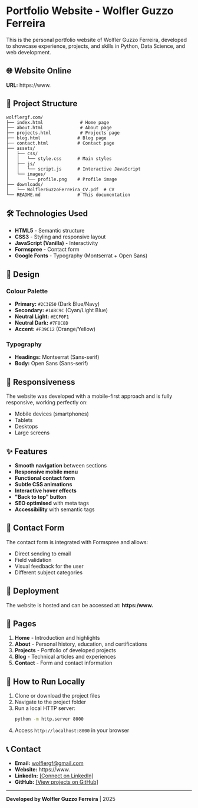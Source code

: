# Portfolio Website - Wolfler Guzzo Ferreira

This is the personal portfolio website of Wolfler Guzzo Ferreira, developed to showcase experience, projects, and skills in Python, Data Science, and web development.

## 🌐 Website Online

**URL:** https://www.

## 📁 Project Structure

```
wolflergf.com/
├── index.html              # Home page
├── about.html              # About page
├── projects.html           # Projects page
├── blog.html              # Blog page
├── contact.html           # Contact page
├── assets/
│   ├── css/
│   │   └── style.css      # Main styles
│   ├── js/
│   │   └── script.js      # Interactive JavaScript
│   └── images/
│       └── profile.png    # Profile image
├── downloads/
│   └── WolflerGuzzoFerreira_CV.pdf  # CV
└── README.md              # This documentation
```

## 🛠️ Technologies Used

- **HTML5** - Semantic structure
- **CSS3** - Styling and responsive layout
- **JavaScript (Vanilla)** - Interactivity
- **Formspree** - Contact form
- **Google Fonts** - Typography (Montserrat + Open Sans)

## 🎨 Design

### Colour Palette

- **Primary:** `#2C3E50` (Dark Blue/Navy)
- **Secondary:** `#1ABC9C` (Cyan/Light Blue)
- **Neutral Light:** `#ECF0F1`
- **Neutral Dark:** `#7F8C8D`
- **Accent:** `#F39C12` (Orange/Yellow)

### Typography

- **Headings:** Montserrat (Sans-serif)
- **Body:** Open Sans (Sans-serif)

## 📱 Responsiveness

The website was developed with a mobile-first approach and is fully responsive, working perfectly on:

- Mobile devices (smartphones)
- Tablets
- Desktops
- Large screens

## ✨ Features

- **Smooth navigation** between sections
- **Responsive mobile menu**
- **Functional contact form**
- **Subtle CSS animations**
- **Interactive hover effects**
- **"Back to top" button**
- **SEO optimised** with meta tags
- **Accessibility** with semantic tags

## 📧 Contact Form

The contact form is integrated with Formspree and allows:

- Direct sending to email
- Field validation
- Visual feedback for the user
- Different subject categories

## 🚀 Deployment

The website is hosted and can be accessed at: **https:/www.**

## 📄 Pages

1. **Home** - Introduction and highlights
2. **About** - Personal history, education, and certifications
3. **Projects** - Portfolio of developed projects
4. **Blog** - Technical articles and experiences
5. **Contact** - Form and contact information

## 🔧 How to Run Locally

1. Clone or download the project files
2. Navigate to the project folder
3. Run a local HTTP server:
   ```bash
   python -m http.server 8000
   ```
4. Access `http://localhost:8000` in your browser

## 📞 Contact

- **Email:** wolflergf@gmail.com
- **Website:** https://www.
- **LinkedIn:** [\[Connect on LinkedIn\]](https://www.linkedin.com/in/wolflergf/)
- **GitHub:** [\[View projects on GitHub\]](https://github.com/wolflergf/)

---

**Developed by Wolfler Guzzo Ferreira** | 2025
